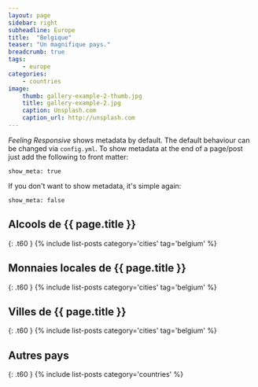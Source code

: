 ```yaml
---
layout: page
sidebar: right
subheadline: Europe
title:  "Belgique"
teaser: "Un magnifique pays."
breadcrumb: true
tags:
    - europe
categories:
    - countries
image:
    thumb: gallery-example-2-thumb.jpg
    title: gallery-example-2.jpg
    caption: Unsplash.com
    caption_url: http://unsplash.com
---
```

*Feeling Responsive* shows metadata by default. The default behaviour can be changed via `config.yml`. To show metadata at the end of a page/post just add the following to front matter:
<!--more-->

~~~
show_meta: true
~~~

If you don't want to show metadata, it's simple again:

~~~
show_meta: false
~~~
## Alcools de {{ page.title }}
{: .t60 }
{% include list-posts category='cities' tag='belgium' %}

## Monnaies locales de {{ page.title }}
{: .t60 }
{% include list-posts category='cities' tag='belgium' %}


## Villes de {{ page.title }}
{: .t60 }
{% include list-posts category='cities' tag='belgium' %}

## Autres pays
{: .t60 }
{% include list-posts category='countries' %}
